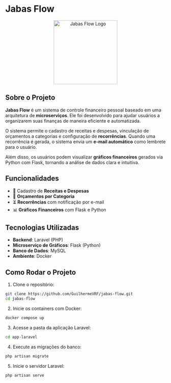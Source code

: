 # Jabas Flow

<div align="center">
  <img src="https://raw.githubusercontent.com/GuilhermeVRF/jabas-flow/main/public/logo.png" alt="Jabas Flow Logo" height="200" />
</div>

## Sobre o Projeto

**Jabas Flow** é um sistema de controle financeiro pessoal baseado em uma arquitetura de **microserviços**. Ele foi desenvolvido para ajudar usuários a organizarem suas finanças de maneira eficiente e automatizada.

O sistema permite o cadastro de receitas e despesas, vinculação de orçamentos a categorias e configuração de **recorrências**. Quando uma recorrência é gerada, o sistema envia um **e-mail automático** como lembrete para o usuário.

Além disso, os usuários podem visualizar **gráficos financeiros** gerados via Python com Flask, tornando a análise de dados clara e intuitiva.

## Funcionalidades

- 📅 Cadastro de **Receitas e Despesas**
- 📆 **Orçamentos por Categoria**
- ⏳ **Recorrências** com notificação por e-mail
- 📊 **Gráficos Financeiros** com Flask e Python

## Tecnologias Utilizadas

- **Backend**: Laravel (PHP)
- **Microserviço de Gráficos**: Flask (Python)
- **Banco de Dados**: MySQL
- **Ambiente**: Docker

## Como Rodar o Projeto

1. Clone o repositório:

```bash
git clone https://github.com/GuilhermeVRF/jabas-flow.git
cd jabas-flow
```

2. Inicie os containers com Docker:

```bash
docker compose up
```

3. Acesse a pasta da aplicação Laravel:

```bash
cd app-laravel
```

4. Execute as migrações do banco:

```bash
php artisan migrate
```

5. Inicie o servidor Laravel:

```bash
php artisan serve
```

